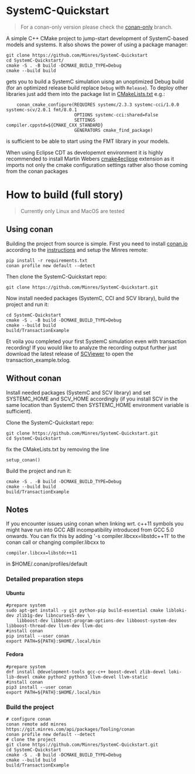 # SystemC-Quickstart
> For a conan-only version please check the [conan-only](https://github.com/Minres/SystemC-Quickstart/tree/conan_only) branch.

A simple C++ CMake project to jump-start development of SystemC-based models and systems. It also shows the power of using a package manager:

```
git clone https://github.com/Minres/SystemC-Quickstart
cd SystemC-Quickstart/
cmake -S . -B build -DCMAKE_BUILD_TYPE=Debug
cmake --build build
```
gets you to build a SystemC simulation uisng an unoptimized Debug build (for an optimized release build replace `Debug` with `Release`). To deploy other libraries just add them into the package list in [CMakeLists.txt](https://github.com/Minres/SystemC-Quickstart/blob/master/CMakeLists.txt#L27) e.g.:

```
	conan_cmake_configure(REQUIRES systemc/2.3.3 systemc-cci/1.0.0 systemc-scv/2.0.1 fmt/8.0.1
	                      OPTIONS systemc-cci:shared=False
	                      SETTINGS compiler.cppstd=${CMAKE_CXX_STANDARD}
	                      GENERATORS cmake_find_package)

```
is sufficient to be able to start using the FMT library in your models.

When using Eclipse CDT as developemnt environment it is highly recommended to install Martin Webers
[cmake4eclipse](https://marketplace.eclipse.org/content/cmake4eclipse) extension as it imports not only the
cmake configuration settings rather also those coming from the conan packages

# How to build (full story)
> Currently only Linux and MacOS are tested

## Using conan
Building the project from source is simple. First you need to install [conan.io](https://conan.io/) according to the [instructions](http://docs.conan.io/en/latest/installation.html) and setup the Minres remote:

```
pip install -r requirements.txt
conan profile new default --detect
```

Then clone the SystemC-Quickstart repo:

```
git clone https://github.com/Minres/SystemC-Quickstart.git
```

Now install needed packages (SystemC, CCI and SCV library), build the project and run it:

```
cd SystemC-Quickstart
cmake -S . -B build -DCMAKE_BUILD_TYPE=Debug
cmake --build build
build/TransactionExample
```

Et voila you completed your first SystemC simulation even with transaction recording!
If you would like to analyze the recording output further just download the latest release of 
[SCViewer](https://github.com/Minres/SCViewer/releases) to open the transaction_example.txlog.

## Without conan

Install needed packages (SystemC and SCV library) and set SYSTEMC_HOME and SCV_HOME accordingly (if you install
SCV in the same location than SystemC then SYSTEMC_HOME environment variable is sufficient).

Clone the SystemC-Quickstart repo:

```
git clone https://github.com/Minres/SystemC-Quickstart.git
cd SystemC-Quickstart
```

fix the CMakeLists.txt by removing the line

```
setup_conan()
```

Build the project and run it:

```
cmake -S . -B build -DCMAKE_BUILD_TYPE=Debug
cmake --build build
build/TransactionExample
```

## Notes

If you encounter issues using conan when linking wrt. c++11 symbols you might have run into GCC ABI incompatibility introduced from GCC 5.0 onwards. You can fix this by adding '-s compiler.libcxx=libstdc++11' to the conan call or changing compiler.libcxx to

```
compiler.libcxx=libstdc++11
```
in $HOME/.conan/profiles/default

### Detailed preparation steps

#### Ubuntu

```
#prepare system
sudo apt-get install -y git python-pip build-essential cmake libloki-dev zlib1g-dev libncurses5-dev \	
    libboost-dev libboost-program-options-dev libboost-system-dev libboost-thread-dev llvm-dev llvm-doc
#install conan
pip install --user conan
export PATH=${PATH}:$HOME/.local/bin
```

#### Fedora

```
#prepare system
dnf install @development-tools gcc-c++ boost-devel zlib-devel loki-lib-devel cmake python2 python3 llvm-devel llvm-static
#install conan
pip3 install --user conan
export PATH=${PATH}:$HOME/.local/bin
```
 
### Build the project

```
# configure conan
conan remote add minres https://git.minres.com/api/packages/Tooling/conan
conan profile new default --detect
# clone the project
git clone https://github.com/Minres/SystemC-Quickstart.git
cd SystemC-Quickstart
cmake -S . -B build -DCMAKE_BUILD_TYPE=Debug
cmake --build build
build/TransactionExample
```
